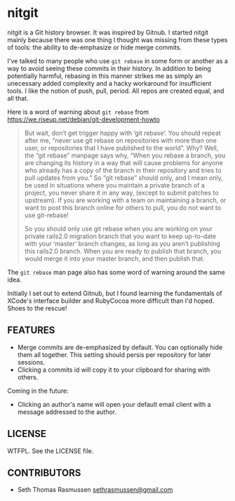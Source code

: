 # nitgit

nitgit is a Git history browser. It was inspired by Gitnub. I started nitgit mainly 
because there was one thing I thought was missing from these types of tools: the ability 
to de-emphasize or hide merge commits.

I've talked to many people who use `git rebase` in some form or another as a way to 
avoid seeing these commits in their history. In addition to being 
potentially harmful, rebasing in this manner strikes me as simply an unecessary 
added complexity and a hacky workaround for insufficient tools. I like the notion of 
push, pull, period. All repos are created equal, and all that.

Here is a word of warning about `git rebase` from 
https://we.riseup.net/debian/git-development-howto

> But wait, don’t get trigger happy with ‘git rebase’. You should repeat after
> me, “never use git rebase on repositories with more than one user, or
> repositories that I have published to the world”. Why? Well, the “git rebase”
> manpage says why, “When you rebase a branch, you are changing its history in a
> way that will cause problems for anyone who already has a copy of the branch in
> their repository and tries to pull updates from you.” So “git rebase” should
> only, and I mean only, be used in situations where you maintain a private branch
> of a project, you never share it in any way, (except to submit patches to
> upstream). If you are working with a team on maintaining a branch, or want to
> post this branch online for others to pull, you do not want to use git-rebase!
> 
> So you should only use git rebase when you are working on your private rails2.0
> migration branch that you want to keep up-to-date with your ‘master’ branch
> changes, as long as you aren’t publishing this rails2.0 branch. When you are
> ready to publish that branch, you would merge it into your master branch, and
> then publish that.

The `git rebase` man page also has some word of warning around the same idea.

Initially I set out to extend Gitnub, but I found learning the fundamentals of 
XCode's interface builder and RubyCocoa more difficult than I'd hoped. Shoes to the 
rescue!

## FEATURES

* Merge commits are de-emphasized by default. You can optionally hide them all 
  together. This setting should persis per repository for later sessions.
* Clicking a commits id will copy it to your clipboard for sharing with others.

Coming in the future:

* Clicking an author's name will open your default email client with a 
  message addressed to the author.

## LICENSE

WTFPL. See the LICENSE file.

## CONTRIBUTORS

* Seth Thomas Rasmussen <sethrasmussen@gmail.com>
